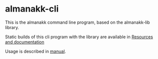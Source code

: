 # almanakk-cli

This is the almanakk command line program, based on the almanakk-lib library. 

Static builds of this cli program with the library are available in [Resources and documentation](https://trollebo.brick.do/resources-and-documentation-Nwd92pGRZPo1)

Usage is described in [manual](manual). 